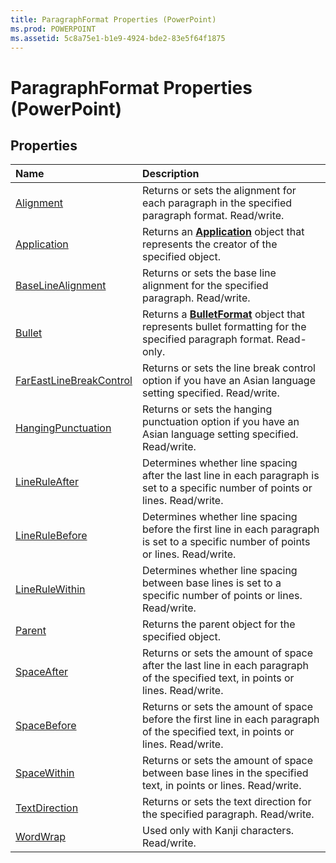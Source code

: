 ```yaml
---
title: ParagraphFormat Properties (PowerPoint)
ms.prod: POWERPOINT
ms.assetid: 5c8a75e1-b1e9-4924-bde2-83e5f64f1875
---
```



# ParagraphFormat Properties (PowerPoint)

## Properties



|**Name**|**Description**|
|:-----|:-----|
|[Alignment](paragraphformat-alignment-property-powerpoint.md)|Returns or sets the alignment for each paragraph in the specified paragraph format. Read/write.|
|[Application](paragraphformat-application-property-powerpoint.md)|Returns an  **[Application](application-object-powerpoint.md)** object that represents the creator of the specified object.|
|[BaseLineAlignment](paragraphformat-baselinealignment-property-powerpoint.md)|Returns or sets the base line alignment for the specified paragraph. Read/write.|
|[Bullet](paragraphformat-bullet-property-powerpoint.md)|Returns a  **[BulletFormat](bulletformat-object-powerpoint.md)** object that represents bullet formatting for the specified paragraph format. Read-only.|
|[FarEastLineBreakControl](paragraphformat-fareastlinebreakcontrol-property-powerpoint.md)|Returns or sets the line break control option if you have an Asian language setting specified. Read/write.|
|[HangingPunctuation](paragraphformat-hangingpunctuation-property-powerpoint.md)|Returns or sets the hanging punctuation option if you have an Asian language setting specified. Read/write.|
|[LineRuleAfter](paragraphformat-lineruleafter-property-powerpoint.md)|Determines whether line spacing after the last line in each paragraph is set to a specific number of points or lines. Read/write.|
|[LineRuleBefore](paragraphformat-linerulebefore-property-powerpoint.md)|Determines whether line spacing before the first line in each paragraph is set to a specific number of points or lines. Read/write.|
|[LineRuleWithin](paragraphformat-linerulewithin-property-powerpoint.md)|Determines whether line spacing between base lines is set to a specific number of points or lines. Read/write.|
|[Parent](paragraphformat-parent-property-powerpoint.md)|Returns the parent object for the specified object.|
|[SpaceAfter](paragraphformat-spaceafter-property-powerpoint.md)|Returns or sets the amount of space after the last line in each paragraph of the specified text, in points or lines. Read/write.|
|[SpaceBefore](paragraphformat-spacebefore-property-powerpoint.md)|Returns or sets the amount of space before the first line in each paragraph of the specified text, in points or lines. Read/write.|
|[SpaceWithin](paragraphformat-spacewithin-property-powerpoint.md)|Returns or sets the amount of space between base lines in the specified text, in points or lines. Read/write.|
|[TextDirection](paragraphformat-textdirection-property-powerpoint.md)|Returns or sets the text direction for the specified paragraph. Read/write.|
|[WordWrap](paragraphformat-wordwrap-property-powerpoint.md)|Used only with Kanji characters. Read/write.|

